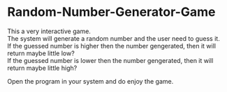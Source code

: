 # Random-Number-Generator-Game
This a very interactive game.  
The system will generate a random number and the user need to guess it.  
If the guessed number is higher then the number gengerated, then it will return maybe little low?   
If the guessed number is lower then the number gengerated, then it will return maybe little high?  
   
Open the program in your system and do enjoy the game.  

